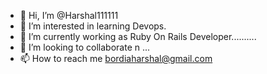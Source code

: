 - 👋 Hi, I’m @Harshal111111
- 👀 I’m interested in learning Devops.
- 🌱 I’m currently working as Ruby On Rails Developer..........
- 💞️ I’m looking to collaborate n ...
- 📫 How to reach me bordiaharshal@gmail.com 

<!---
Harshal111111/Harshal111111 is a ✨ special ✨ repository because its `README.md` (this file) appears on your GitHub profile.
You can click the Preview link to take a look at your changes.
--->
